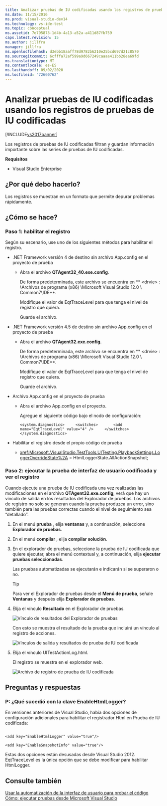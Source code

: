 ```yaml
---
title: Analizar pruebas de IU codificadas usando los registros de pruebas de IU codificadas | Microsoft Docs
ms.date: 11/15/2016
ms.prod: visual-studio-dev14
ms.technology: vs-ide-test
ms.topic: conceptual
ms.assetid: 7e795873-1d4b-4a13-a52a-a411d87fb759
caps.latest.revision: 15
ms.author: jillfra
manager: jillfra
ms.openlocfilehash: d3ebb18aaff78d9782b6210e25bcd697d21c8570
ms.sourcegitcommit: 6cfffa72af599a9d667249caaaa411bb28ea69fd
ms.translationtype: MT
ms.contentlocale: es-ES
ms.lasthandoff: 09/02/2020
ms.locfileid: "72660762"
---
```

# <a name="analyzing-coded-ui-tests-using-coded-ui-test-logs"></a>Analizar pruebas de IU codificadas usando los registros de pruebas de IU codificadas
[!INCLUDE[vs2017banner](../includes/vs2017banner.md)]

Los registros de pruebas de IU codificadas filtran y guardan información importante sobre las series de pruebas de IU codificadas.

 **Requisitos**

- Visual Studio Enterprise

## <a name="why-should-i-do-this"></a>¿Por qué debo hacerlo?
 Los registros se muestran en un formato que permite depurar problemas rápidamente.

## <a name="how-do-i-do-this"></a>¿Cómo se hace?

### <a name="step-1-enable-logging"></a>Paso 1: habilitar el registro
 Según su escenario, use uno de los siguientes métodos para habilitar el registro.

- .NET Framework versión 4 de destino sin archivo App.config en el proyecto de prueba

  - Abra el archivo **QTAgent32_40.exe.config**.

    De forma predeterminada, este archivo se encuentra en ** \<drvie> : \Archivos de programa (x86) \Microsoft Visual Studio 12.0 \ Common7\IDE**.

    Modifique el valor de EqtTraceLevel para que tenga el nivel de registro que quiera.

    Guarde el archivo.

- .NET Framework versión 4.5 de destino sin archivo App.config en el proyecto de prueba

  - Abra el archivo **QTAgent32.exe.config**.

    De forma predeterminada, este archivo se encuentra en ** \<drvie> : \Archivos de programa (x86) \Microsoft Visual Studio 12.0 \ Common7\IDE**.

    Modifique el valor de EqtTraceLevel para que tenga el nivel de registro que quiera.

    Guarde el archivo.

- Archivo App.config en el proyecto de prueba

  - Abra el archivo App.config en el proyecto.

    Agregue el siguiente código bajo el nodo de configuración:

    `<system.diagnostics>     <switches>       <add name="EqtTraceLevel" value="4" />     </switches>  </system.diagnostics>`

- Habilitar el registro desde el propio código de prueba

  - <xref:Microsoft.VisualStudio.TestTools.UITesting.PlaybackSettings.LoggerOverrideState%2A> = HtmlLoggerState.AllActionSnapshot;

### <a name="step-2-run-your-coded-ui-test-and-view-the-log"></a>Paso 2: ejecutar la prueba de interfaz de usuario codificada y ver el registro
 Cuando ejecute una prueba de IU codificada una vez realizadas las modificaciones en el archivo **QTAgent32.exe.config**, verá que hay un vínculo de salida en los resultados del Explorador de pruebas. Los archivos de registro no solo se generan cuando la prueba produzca un error, sino también para las pruebas correctas cuando el nivel de seguimiento sea “detallado”.

1. En el menú **prueba** , elija **ventanas** y, a continuación, seleccione **Explorador de pruebas**.

2. En el menú **compilar** , elija **compilar solución**.

3. En el explorador de pruebas, seleccione la prueba de IU codificada que quiere ejecutar, abra el menú contextual y, a continuación, elija **ejecutar pruebas seleccionadas**.

     Las pruebas automatizadas se ejecutarán e indicarán si se superaron o no.

    > [!TIP]
    > Para ver el Explorador de pruebas desde el **Menú de prueba**, señale **Ventanas** y después elija **Explorador de pruebas**.

4. Elija el vínculo **Resultado** en el Explorador de pruebas.

     ![Vínculo de resultados del Explorador de pruebas](../test/media/cuit-htmlactionlog1.png "CUIT_HTMLActionLog1")

     Con esto se muestra el resultado de la prueba que incluirá un vínculo al registro de acciones.

     ![Vínculos de salida y resultados de prueba de IU codificada](../test/media/cuit-htmlactionlog2.png "CUIT_HTMLActionLog2")

5. Elija el vínculo UITestActionLog.html.

     El registro se muestra en el explorador web.

     ![Archivo de registro de prueba de IU codificada](../test/media/cuit-htmlactionlog3.png "CUIT_HTMLActionLog3")

## <a name="q--a"></a>Preguntas y respuestas

### <a name="q-what-happened-to-the-enablehtmllogger-key"></a>P: ¿Qué sucedió con la clave EnableHtmlLogger?
 En versiones anteriores de Visual Studio, había dos opciones de configuración adicionales para habilitar el registrador Html en Prueba de IU codificada:

```

<add key="EnableHtmlLogger" value="true"/>

<add key="EnableSnapshotInfo" value="true"/>

```

 Estas dos opciones están desusadas desde Visual Studio 2012. EqtTraceLevel es la única opción que se debe modificar para habilitar HtmlLogger.

## <a name="see-also"></a>Consulte también
 [Usar la automatización de la interfaz de usuario para probar el código](../test/use-ui-automation-to-test-your-code.md) [Cómo: ejecutar pruebas desde Microsoft Visual Studio](https://msdn.microsoft.com/library/1a1207a9-2a33-4a1e-a1e3-ddf0181b1046)
